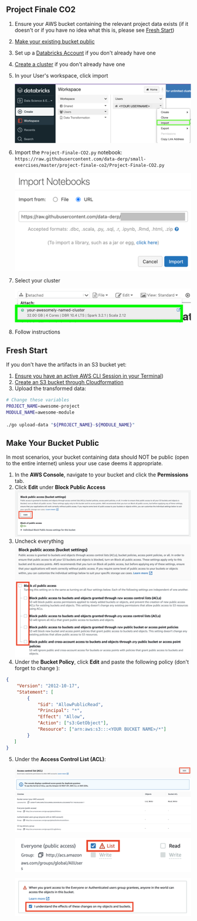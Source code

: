 ## Project Finale CO2
1. Ensure your AWS bucket containing the relevant project data exists (if it doesn't or if you have no idea what this is, please see [Fresh Start](#fresh-start))
2. [Make your existing bucket public](#make-your-bucket-public)
3. Set up a [Databricks Account](https://github.com/data-derp/documentation/blob/master/databricks/README.md) if you don't already have one
4. [Create a cluster](https://github.com/data-derp/documentation/blob/master/databricks/setup-cluster.md) if you don't already have one

5. In your User's workspace, click import

   ![databricks-import](https://github.com/data-derp/documentation/blob/master/databricks/assets/databricks-import.png?raw=true)

6. Import the `Project-Finale-CO2.py` notebook: `https://raw.githubusercontent.com/data-derp/small-exercises/master/project-finale-co2/Project-Finale-CO2.py`

   ![databricks-import-url](https://github.com/data-derp/documentation/blob/master/databricks/assets/databricks-import-url.png?raw=true)

7. Select your cluster

   ![databricks-select-cluster.png](https://github.com/data-derp/documentation/blob/master/databricks/assets/databricks-select-cluster.png?raw=true)

8. Follow instructions

## Fresh Start
If you don't have the artifacts in an S3 bucket yet:
1. [Ensure you have an active AWS CLI Session in your Terminal](https://docs.aws.amazon.com/cli/latest/userguide/cli-chap-configure.html))
2. [Create an S3 bucket through Cloudformation](https://github.com/data-derp/s3-bucket-aws-cloudformation)
3. Upload the transformed data:
```bash
# Change these variables
PROJECT_NAME=awesome-project
MODULE_NAME=awesome-module

./go upload-data "${PROJECT_NAME}-${MODULE_NAME}"
```

## Make Your Bucket Public
In most scenarios, your bucket containing data should NOT be public (open to the entire internet) unless your use case deems it appropriate.

1. In the **AWS Console**, navigate to your bucket and click the **Permissions** tab.
2. Click **Edit** under **Block Public Access**
   ![block-public-access-edit.png](./assets/block-public-access-edit.png)
3. Uncheck everything
   ![block-public-access-uncheck.png](./assets/block-public-access-uncheck.png)
4. Under the **Bucket Policy**, click **Edit** and paste the following policy (don't forget to change <YOUR BUCKET NAME>):
```json
{
    "Version": "2012-10-17",
    "Statement": [
        {
            "Sid": "AllowPublicRead",
            "Principal": "*",
            "Effect": "Allow",
            "Action": ["s3:GetObject"],
            "Resource": ["arn:aws:s3:::<YOUR BUCKET NAME>/*"]
        }
   ]
}
```
5. Under the **Access Control List (ACL)**:

   ![acl.png](./assets/acl.png)

   ![acl-everyone-list-objects.png](./assets/acl-everyone-list-objects.png)

   ![acl-agree-public.png](./assets/acl-agree-public.png)
    
